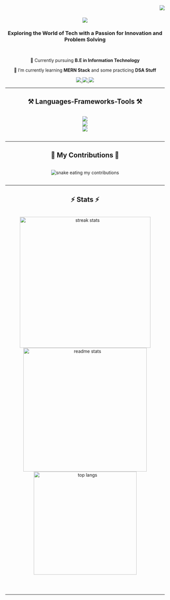 <img align="right" src="https://visitor-badge.laobi.icu/badge?page_id=mohitooo28.mohitooo28" />

<h1 align="center">
    <img src="https://readme-typing-svg.herokuapp.com/?font=Righteous&size=35&center=true&vCenter=true&width=500&height=70&duration=4000&lines=Hey+There!+Myself+Mohit+👋;Checkout+My+Builds+👨‍💻;" />
</h1>

<h3 align="center">Exploring the World of Tech with a Passion for Innovation and Problem Solving</h3>

<br/>

<div align="center">
 
 🔭 Currently pursuing **B.E in Information Technology**
 
 🌱 I’m currently learning **MERN Stack** and some practicing **DSA Stuff**

 </div>
 
<div align="center"> 
  <a href="mohitkhairnar28@gmail.com">
    <img src="https://img.shields.io/badge/Gmail-333333?style=for-the-badge&logo=gmail&logoColor=red" />
  </a>
  <a href="#" target="_blank">
    <img src="https://img.shields.io/badge/LinkedIn-0077B5?style=for-the-badge&logo=linkedin&logoColor=white" target="_blank" />
  </a>
  <a href="#" target="_blank">
     <img src="https://img.shields.io/badge/Portfolio-FF5722?style=for-the-badge&logo=todoist&logoColor=white" target="_blank" />
  </a>
</div>

 <hr/>
 
<h2 align="center">⚒️ Languages-Frameworks-Tools ⚒️</h2>

<br/>
<div align="center">
    <!-- Frontend and Design -->
    <img src="https://skillicons.dev/icons?i=html,css,react,flutter,bootstrap,tailwind,figma" /><br>
    <!-- Backend and Programming Languages -->
    <img src="https://skillicons.dev/icons?i=nodejs,express,firebase,mongodb,fastapi,aws,javascript,typescript,python,c,cpp,java,dart" /><br>
    <!-- Tools and IDEs -->
    <img src="https://skillicons.dev/icons?i=vscode,github,git,androidstudio,blender,nextjs" /><br>
</div>

<br/>
<hr/>

<div align="center">
  <h2>🐍 My Contributions 🐍</h2>
  <br>
  <img alt="snake eating my contributions" src="https://raw.githubusercontent.com/mohitooo28/mohitooo28/output/github-contribution-grid-snake.svg" />
  <br/><br/>
</div>

<hr/>

<h2 align="center">⚡ Stats ⚡</h2>
<br>
<div align=center>
  <img width=413 src="https://github-readme-streak-stats-salesp07.vercel.app/?user=mohitooo28&count_private=true&theme=react&border_radius=10" alt="streak stats"/>
  <img width=390 src="https://github-readme-stats-salesp07.vercel.app/api?username=mohitooo28&count_private=true&show_icons=true&theme=react&rank_icon=github&border_radius=10" alt="readme stats" />
  <br/>
  <img width=325 align="center" src="https://github-readme-stats-salesp07.vercel.app/api/top-langs/?username=mohitooo28&hide=HTML&langs_count=8&layout=compact&theme=react&border_radius=10&size_weight=0.5&count_weight=0.5&exclude_repo=github-readme-stats" alt="top langs" />
</div>

<br/><br/>

<hr/>
<br/>
